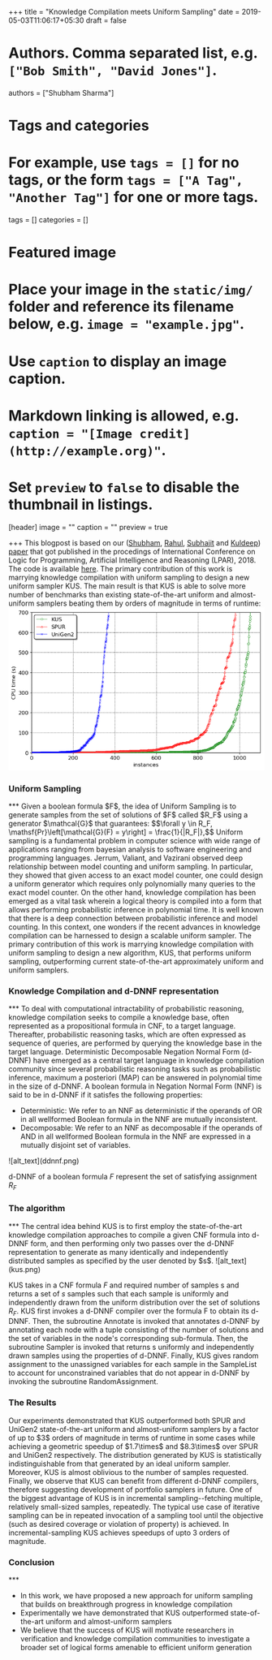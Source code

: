 +++
title = "Knowledge Compilation meets Uniform Sampling"
date = 2019-05-03T11:06:17+05:30
draft = false

# Authors. Comma separated list, e.g. `["Bob Smith", "David Jones"]`.
authors = ["Shubham Sharma"]

# Tags and categories
# For example, use `tags = []` for no tags, or the form `tags = ["A Tag", "Another Tag"]` for one or more tags.
tags = []
categories = []

# Featured image
# Place your image in the `static/img/` folder and reference its filename below, e.g. `image = "example.jpg"`.
# Use `caption` to display an image caption.
#   Markdown linking is allowed, e.g. `caption = "[Image credit](http://example.org)"`.
# Set `preview` to `false` to disable the thumbnail in listings.
[header]
image = ""
caption = ""
preview = true

+++
This blogpost is based on our ([Shubham](https://smsharma1.github.io/), [Rahul](https://rahulguptakota.github.io/), [Subhajit](https://www.cse.iitk.ac.in/users/subhajit/) and [Kuldeep](https://www.comp.nus.edu.sg/~meel/)) [paper](https://www.comp.nus.edu.sg/~meel/Papers/lpar18.pdf) that got published in the procedings of International Conference on Logic for Programming, Artificial Intelligence and Reasoning (LPAR), 2018. The code is available [here](https://github.com/meelgroup/KUS). The primary contribution of this work is marrying knowledge compilation with uniform sampling to design a new uniform sampler KUS. The main result is that KUS is able to solve more number of benchmarks than existing state-of-the-art uniform and almost-uniform samplers beating them by orders of magnitude in terms of runtime:
![alt text](cactus.png)

<h3>Uniform Sampling</h3>
***
Given a boolean formula $F$, the idea of Uniform Sampling is to generate samples from the set of solutions of $F$ called $R_F$ using a generator $\mathcal{G}$ that guarantees:
$$\forall y \in R_F, \mathsf{Pr}\left[\mathcal{G}(F) = y\right] = \frac{1}{|R_F|},$$
Uniform sampling is a fundamental problem in computer science with wide range of applications ranging from bayesian analysis to software engineering and programming languages. Jerrum, Valiant, and Vazirani observed deep relationship between model counting and uniform sampling. In particular, they showed that given access to an exact model counter, one could design a uniform generator which requires only polynomially many queries to the exact model counter. On the other hand, knowledge compilation has been emerged as a vital task wherein a logical theory is compiled into a form that allows performing probabilistic inference in polynomial time. It is well known that there is a deep connection between probabilistic inference and model counting. In this context, one wonders if the recent advances in knowledge compilation can be harnessed to design a scalable uniform sampler. The primary contribution of this work is marrying knowledge compilation with uniform sampling to design a new algorithm, KUS, that performs uniform sampling, outperforming current state-of-the-art approximately uniform and uniform samplers.

<h3> Knowledge Compilation and d-DNNF representation</h3>
***
To deal with computational intractability of probabilistic reasoning, knowledge compilation seeks to compile a knowledge base, often represented as a propositional formula in CNF, to a target language. Thereafter, probabilistic reasoning tasks, which are often expressed as sequence of queries, are performed by querying the knowledge base in the target language. Deterministic Decomposable Negation Normal Form (d-DNNF) have emerged as a central target language in knowledge compilation community since several probabilistic reasoning tasks such as probabilistic inference, maximum a posteriori (MAP) can be answered in polynomial time in the size of d-DNNF. A boolean formula in Negation Normal Form (NNF) is said to be in d-DNNF if it satisfes the following properties:
<ul>
<li> Deterministic: We refer to an NNF as deterministic if the operands of OR in all wellformed Boolean formula in the NNF are mutually inconsistent.</li>
<li>Decomposable: We refer to an NNF as decomposable if the operands of AND in all wellformed Boolean formula in the NNF are expressed in a mutually disjoint set of variables.</li>
</ul>
![alt_text](ddnnf.png)

d-DNNF of a boolean formula $F$ represent the set of satisfying assignment $R_F$
<h3>The algorithm</h3>
***
The central idea behind KUS is to first employ the state-of-the-art knowledge compilation approaches to compile a given CNF formula into d-DNNF form, and then performing only two passes over the d-DNNF representation to generate as many identically and independently distributed samples as specified by the user denoted by $s$.
![alt_text](kus.png)

KUS takes in a CNF formula $F$ and required number of samples s and returns a set of $s$ samples such that each sample is uniformly and independently drawn from the uniform distribution over the set of solutions $R_F$. KUS first invokes a d-DNNF compiler over the formula F to obtain its d-DNNF. Then, the subroutine Annotate is invoked that annotates d-DNNF by annotating each node with a tuple consisting of the number of solutions and the set of variables in the node's corresponding sub-formula. Then, the subroutine Sampler is invoked that returns s uniformly and independently drawn samples using the properties of d-DNNF. Finally, KUS gives random assignment to the unassigned variables for each sample in the SampleList to account for unconstrained variables that do not appear in d-DNNF by invoking the subroutine RandomAssignment.
<h3>The Results</h3>
Our experiments demonstrated that KUS outperformed both SPUR and UniGen2 state-of-the-art uniform and almost-uniform samplers by a factor of up to $3$ orders of magnitude in terms of runtime in some cases while achieving a geometric speedup of $1.7\times$ and $8.3\times$ over SPUR and UniGen2 respectively. The distribution generated by KUS is statistically indistinguishable from that generated by an ideal uniform sampler. Moreover, KUS is almost oblivious to the number of samples requested. Finally, we observe that KUS can benefit from different d-DNNF compilers, therefore suggesting development of portfolio samplers in future. One of the biggest advantage of KUS is in incremental sampling--fetching multiple, relatively small-sized samples, repeatedly. The typical use case of iterative sampling can be in repeated invocation of a sampling tool until the objective (such as desired coverage or violation of property) is achieved. In incremental-sampling KUS achieves speedups of upto 3 orders of magnitude.
<h3>Conclusion</h3>
***
<ul>
<li>In this work, we have proposed a new approach for uniform sampling that builds on breakthrough progress in knowledge compilation</li>
<li>Experimentally we have demonstrated that KUS outperformed state-of-the-art uniform and almost-uniform samplers</li>
<li>We believe that the success of KUS will motivate researchers in verification and knowledge compilation communities to investigate a broader set of logical forms amenable to efficient uniform generation</li>
</ul>